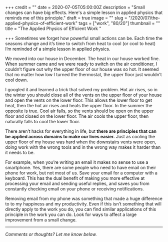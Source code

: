 +++
credit = ""
date = 2020-07-05T05:00:00Z
description = "Small changes can have big effects. Here's a simple lesson in applied physics that reminds me of this principle."
draft = true
image = ""
slug = "/2020/07/the-applied-physics-of-efficient-work"
tags = ["work", "80/20"]
thumbnail = ""
title = "The Applied Physics of Efficient Work "

+++
Sometimes we forget how powerful small actions can be. Each time the seasons change and it’s time to switch from heat to cool (or cool to heat) I’m reminded of a simple lesson in applied physics.

<!--more-->

We moved into our house in December. The heat in our house worked fine. When summer came and we were ready to switch on the air conditioner, I couldn’t figure out why the upper floor of our house was so hot. It seemed that no matter how low I turned the thermostat, the upper floor just wouldn’t cool down.

I googled it and learned a trick that solved my problem. Hot air rises, so in the winter you should close all of the vents on the upper floor of your house and open the vents on the lower floor. This allows the lower floor to get heat, then the hot air rises and heats the upper floor. In the summer the opposite is true. Cool air falls, so the vents should be open on the upper floor and closed on the lower floor. The air cools the upper floor, then naturally falls to cool the lower floor.

There aren’t hacks for everything in life, but **there are principles that can be applied across domains to make our lives easier.** Just as cooling the upper floor of my house was hard when the downstairs vents were open, doing work with the wrong tools and in the wrong way makes it harder than it needs to be.

For example, when you’re writing an email it makes no sense to use a smartphone. Yes, there are some people who need to have email on their phone for work, but not most of us. Save your email for a computer with a keyboard. This has the dual benefit of making you more effective at processing your email and sending useful replies, and saves you from constantly checking email on your phone or receiving notifications.

Removing email from my phone was something that made a huge difference to to my happiness and my productivity. Even if this isn’t something that will directly apply to the work you do, you can find similar applications of this principle in the work you can do. Look for ways to affect a large improvement from a small change.

***

_Comments or thoughts? Let me know below._